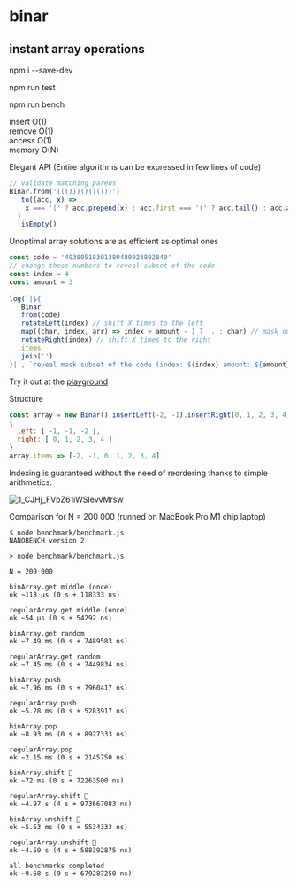 # binar

## instant array operations  

npm i --save-dev

npm run test

npm run bench

insert O(1)  
remove O(1)  
access O(1)  
memory O(N)

Elegant API (Entire algorithms can be expressed in few lines of code)

```js
// validate matching parens
Binar.from('((()))()()(())')
  .to((acc, x) =>
    x === '(' ? acc.prepend(x) : acc.first === '(' ? acc.tail() : acc.append(x)
  )
  .isEmpty()
```
Unoptimal array solutions are as efficient as optimal ones
```js
const code = '49380518301380480923802840'
// change these numbers to reveal subset of the code
const index = 4
const amount = 3
   
log(`|${
   Binar
  .from(code)
  .rotateLeft(index) // shift X times to the left
  .map((char, index, arr) => index > amount - 1 ? '.': char) // mask out a portion of the code
  .rotateRight(index) // shift X times to the right
  .items
  .join('')
}|`, `reveal mask subset of the code (index: ${index} amount: ${amount})`)

```
Try it out at the [playground](https://at-290690.github.io/YavaScript/?g=AT-290690/9021bc9afd9420cb44d4db652cbff59c/raw/8a305d1dc3f56e424ed339e857b549ee7dd38595/BinaryArray.js)

Structure

```js
const array = new Binar().insertLeft(-2, -1).insertRight(0, 1, 2, 3, 4);
{
  left: [ -1, -1, -2 ],
  right: [ 0, 1, 2, 3, 4 ]
}
array.items => [-2, -1, 0, 1, 2, 3, 4]
```

Indexing is guaranteed without the need of reordering thanks to simple arithmetics:

![1_CJHj_FVbZ61iWSIevvMrsw](https://user-images.githubusercontent.com/88512646/189848001-5274f5bf-200d-46e3-80df-25c5718bfc4a.gif)

Comparison for N = 200 000 (runned on MacBook Pro M1 chip laptop)

```
$ node benchmark/benchmark.js
NANOBENCH version 2

> node benchmark/benchmark.js

N = 200 000

binArray.get middle (once)
ok ~118 μs (0 s + 118333 ns)

regularArray.get middle (once)
ok ~54 μs (0 s + 54292 ns)

binArray.get random
ok ~7.49 ms (0 s + 7489583 ns)

regularArray.get random
ok ~7.45 ms (0 s + 7449834 ns)

binArray.push
ok ~7.96 ms (0 s + 7960417 ns)

regularArray.push
ok ~5.28 ms (0 s + 5283917 ns)

binArray.pop
ok ~8.93 ms (0 s + 8927333 ns)

regularArray.pop
ok ~2.15 ms (0 s + 2145750 ns)

binArray.shift 🚀
ok ~72 ms (0 s + 72263500 ns)

regularArray.shift 🐌
ok ~4.97 s (4 s + 973667083 ns)

binArray.unshift 🚀
ok ~5.53 ms (0 s + 5534333 ns)

regularArray.unshift 🐌
ok ~4.59 s (4 s + 588392875 ns)

all benchmarks completed
ok ~9.68 s (9 s + 679287250 ns)
```
